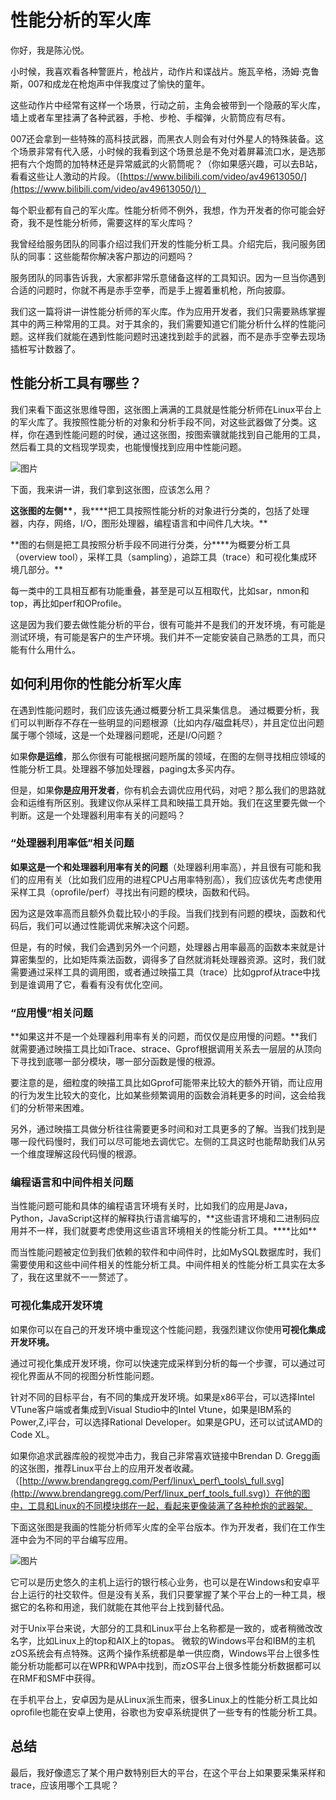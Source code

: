 # 性能分析的军火库

你好，我是陈沁悦。

小时候，我喜欢看各种警匪片，枪战片，动作片和谍战片。施瓦辛格，汤姆·克鲁斯，007和成龙在枪炮声中伴我度过了愉快的童年。

这些动作片中经常有这样一个场景，行动之前，主角会被带到一个隐蔽的军火库，墙上或者车里挂满了各种武器，手枪、步枪、手榴弹，火箭筒应有尽有。

007还会拿到一些特殊的高科技武器，而黑衣人则会有对付外星人的特殊装备。这个场景非常有代入感，小时候的我看到这个场景总是不免对着屏幕流口水，是选那把有六个炮筒的加特林还是异常威武的火箭筒呢？（你如果感兴趣，可以去B站，看看这些让人激动的片段。（[https://www.bilibili.com/video/av49613050/](https://www.bilibili.com/video/av49613050/)）

每个职业都有自己的军火库。性能分析师不例外，我想，作为开发者的你可能会好奇，我不是性能分析师，需要这样的军火库吗？

我曾经给服务团队的同事介绍过我们开发的性能分析工具。介绍完后，我问服务团队的同事：这些能帮你解决客户那边的问题吗？

服务团队的同事告诉我，大家都非常乐意储备这样的工具知识。因为一旦当你遇到合适的问题时，你就不再是赤手空拳，而是手上握着重机枪，所向披靡。

我们这一篇将讲一讲性能分析师的军火库。作为应用开发者，我们只需要熟练掌握其中的两三种常用的工具。对于其余的，我们需要知道它们能分析什么样的性能问题。这样我们就能在遇到性能问题时迅速找到趁手的武器，而不是赤手空拳去现场插桩写计数器了。

## 性能分析工具有哪些？

我们来看下面这张思维导图，这张图上满满的工具就是性能分析师在Linux平台上的军火库了。我按照性能分析的对象和分析手段不同，对这些武器做了分类。这样，你在遇到性能问题的时侯，通过这张图，按图索骥就能找到自己能用的工具，然后看工具的文档现学现卖，也能慢慢找到应用中性能问题。

![&#x56FE;&#x7247;](https://uploader.shimo.im/f/O3zgb1ZFRxASBdiB.png!thumbnail)

下面，我来讲一讲，我们拿到这张图，应该怎么用？

**这张图的左侧\*\***，我**\*\*把工具按照性能分析的对象进行分类的，包括了处理器，内存，网络，I/O，图形处理器，编程语言和中间件几大块。**

**图的右侧是把工具按照分析手段不同进行分类，分\*\***为概要分析工具（overview tool），采样工具（sampling），追踪工具（trace）和可视化集成环境几部分。\*\*

每一类中的工具相互都有功能重叠，甚至是可以互相取代，比如sar，nmon和top，再比如perf和OProfile。

这是因为我们要去做性能分析的平台，很有可能并不是我们的开发环境，有可能是测试环境，有可能是客户的生产环境。我们并不一定能安装自己熟悉的工具，而只能有什么用什么。

## 如何利用你的性能分析军火库

在遇到性能问题时，我们应该先通过概要分析工具采集信息。 通过概要分析，我们可以判断存不存在一些明显的问题根源（比如内存/磁盘耗尽），并且定位出问题属于哪个领域，这是一个处理器问题呢，还是I/O问题？

如果**你是运维**，那么你很有可能根据问题所属的领域，在图的左侧寻找相应领域的性能分析工具。处理器不够加处理器，paging太多买内存。

但是，如果**你是应用开发者**，你有机会去调优应用代码，对吧？那么我们的思路就会和运维有所区别。我建议你从采样工具和映描工具开始。我们在这里要先做一个判断。这是一个处理器利用率有关的问题吗？

### **“处理器利用率低”相关问题**

**如果这是一个和处理器利用率有关的问题**（处理器利用率高），并且很有可能和我们的应用有关（比如我们应用的进程CPU占用率特别高），我们应该优先考虑使用采样工具（oprofile/perf）寻找出有问题的模块，函数和代码。

因为这是效率高而且额外负载比较小的手段。当我们找到有问题的模块，函数和代码后，我们可以通过性能调优来解决这个问题。

但是，有的时候，我们会遇到另外一个问题，处理器占用率最高的函数本来就是计算密集型的，比如矩阵乘法函数，调得多了自然就消耗处理器资源。这时，我们就需要通过采样工具的调用图，或者通过映描工具（trace）比如gprof从trace中找到是谁调用了它，看看有没有优化空间。

### **“应用慢”相关问题**

**如果这并不是一个处理器利用率有关的问题，而仅仅是应用慢的问题。**我们就需要通过映描工具比如iTrace、strace、Gprof根据调用关系去一层层的从顶向下寻找到底哪一部分模块，哪一部分函数是慢的根源。

要注意的是，细粒度的映描工具比如Gprof可能带来比较大的额外开销，而让应用的行为发生比较大的变化，比如某些频繁调用的函数会消耗更多的时间，这会给我们的分析带来困难。

另外，通过映描工具做分析往往需要更多时间和对工具更多的了解。当我们找到是哪一段代码慢时，我们可以尽可能地去调优它。左侧的工具这时也能帮助我们从另一个维度理解这段代码慢的根源。

### 编程语言和中间件相关问题

当性能问题可能和具体的编程语言环境有关时，比如我们的应用是Java，Python，JavaScript这样的解释执行语言编写的，**这些语言环境和二进制码应用并不一样，我们就要考虑使用这些语言环境相关的性能分析工具。\*\***比如\*\*

而当性能问题被定位到我们依赖的软件和中间件时，比如MySQL数据库时，我们需要使用和这些中间件相关的性能分析工具。中间件相关的性能分析工具实在太多了，我在这里就不一一赘述了。

### 可视化集成开发环境

如果你可以在自己的开发环境中重现这个性能问题，我强烈建议你使用**可视化集成开发环境。**

通过可视化集成开发环境，你可以快速完成采样到分析的每一个步骤，可以通过可视化界面从不同的视图分析性能问题。

针对不同的目标平台，有不同的集成开发环境。如果是x86平台，可以选择Intel VTune客户端或者集成到Visual Studio中的Intel Vtune，如果是IBM系的Power,Z,i平台，可以选择Rational Developer。如果是GPU，还可以试试AMD的Code XL。

如果你追求武器库般的视觉冲击力，我自己非常喜欢链接中Brendan D. Gregg画的这张图，推荐Linux平台上的应用开发者收藏。（[http://www.brendangregg.com/Perf/linux\_perf\_tools\_full.svg](http://www.brendangregg.com/Perf/linux_perf_tools_full.svg)）在他的图中，工具和Linux的不同模块绑在一起，看起来更像装满了各种枪炮的武器架。

下面这张图是我画的性能分析师军火库的全平台版本。作为开发者，我们在工作生涯中会为不同的平台编写应用。

![&#x56FE;&#x7247;](https://uploader.shimo.im/f/bt6rOGmUNhkvb5Hg.png!thumbnail)

它可以是历史悠久的主机上运行的银行核心业务，也可以是在Windows和安卓平台上运行的社交软件。但是没有关系，我们只要掌握了某个平台上的一种工具，根据它的名称和用途，我们就能在其他平台上找到替代品。

对于Unix平台来说，大部分的工具和Linux平台上名称都是一致的，或者稍微改改名字，比如Linux上的top和AIX上的topas。 微软的Windows平台和IBM的主机zOS系统会有点特殊。这两个操作系统都是单一供应商，Windows平台上很多性能分析功能都可以在WPR和WPA中找到，而zOS平台上很多性能分析数据都可以在RMF和SMF中获得。

在手机平台上，安卓因为是从Linux派生而来，很多Linux上的性能分析工具比如oprofile也能在安卓上使用，谷歌也为安卓系统提供了一些专有的性能分析工具。

## 总结

最后，我好像遗忘了某个用户数特别巨大的平台，在这个平台上如果要采集采样和trace，应该用哪个工具呢？

